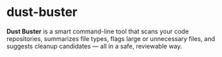 # dust-buster
**Dust Buster** is a smart command-line tool that scans your code repositories, summarizes file types, flags large or unnecessary files, and suggests cleanup candidates — all in a safe, reviewable way.
